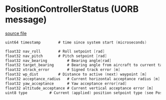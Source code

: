 # PositionControllerStatus (UORB message)



[source file](https://github.com/PX4/PX4-Autopilot/blob/main/msg/PositionControllerStatus.msg)

```c
uint64 timestamp        # time since system start (microseconds)

float32 nav_roll        # Roll setpoint [rad]
float32 nav_pitch       # Pitch setpoint [rad]
float32 nav_bearing         # Bearing angle[rad]
float32 target_bearing      # Bearing angle from aircraft to current target [rad]
float32 xtrack_error        # Signed track error [m]
float32 wp_dist         # Distance to active (next) waypoint [m]
float32 acceptance_radius   # Current horizontal acceptance radius [m]
float32 yaw_acceptance      # Yaw acceptance error[rad]
float32 altitude_acceptance # Current vertical acceptance error [m]
uint8 type          # Current (applied) position setpoint type (see PositionSetpoint.msg)

```
